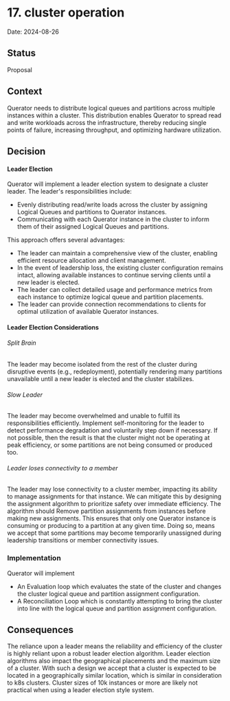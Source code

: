 # 17. cluster operation

Date: 2024-08-26

## Status

Proposal

## Context

Querator needs to distribute logical queues and partitions across multiple instances within a cluster.
This distribution enables Querator to spread read and write workloads across the infrastructure,
thereby reducing single points of failure, increasing throughput, and optimizing hardware utilization.

## Decision

#### Leader Election
Querator will implement a leader election system to designate a cluster leader. The leader's
responsibilities include:
- Evenly distributing read/write loads across the cluster by assigning Logical Queues and partitions
to Querator instances.
- Communicating with each Querator instance in the cluster to inform them of their assigned Logical 
Queues and partitions.

This approach offers several advantages:
- The leader can maintain a comprehensive view of the cluster, enabling efficient resource allocation
and client management.
- In the event of leadership loss, the existing cluster configuration remains intact, allowing available
instances to continue serving clients until a new leader is elected.
- The leader can collect detailed usage and performance metrics from each instance to optimize logical
queue and partition placements.
- The leader can provide connection recommendations to clients for optimal utilization of available
Querator instances.

#### Leader Election Considerations
###### Split Brain
The leader may become isolated from the rest of the cluster during disruptive events (e.g., redeployment),
potentially rendering many partitions unavailable until a new leader is elected and the cluster
stabilizes. 

###### Slow Leader
The leader may become overwhelmed and unable to fulfill its responsibilities efficiently. Implement
self-monitoring for the leader to detect performance degradation and voluntarily step down if necessary.
If not possible, then the result is that the cluster might not be operating at peak efficiency, or 
some partitions are not being consumed or produced too.

###### Leader loses connectivity to a member
The leader may lose connectivity to a cluster member, impacting its ability to manage assignments for
that instance. We can mitigate this by designing the assignment algorithm to prioritize safety over
immediate efficiency. The algorithm should Remove partition assignments from instances before making 
new assignments. This ensures that only one Querator instance is consuming or producing to a partition
at any given time. Doing so, means we accept that some partitions may become temporarily unassigned
during leadership transitions or member connectivity issues.

### Implementation
Querator will implement
- An Evaluation loop which evaluates the state of the cluster and changes the cluster logical queue
and partition assignment configuration.
- A Reconciliation Loop which is constantly attempting to bring the cluster into line with the logical 
queue and partition assignment configuration.

## Consequences
The reliance upon a leader means the reliability and efficiency of the cluster is highly reliant upon
a robust leader election algorithm. Leader election algorithms also impact the geographical placements
and the maximum size of a cluster. With such a design we accept that a cluster is expected to be located 
in a geographically similar location, which is similar in consideration to k8s clusters. Cluster sizes
of 10k instances or more are likely not practical when using a leader election style system.

